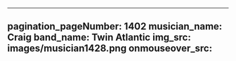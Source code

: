 ------
pagination_pageNumber: 1402
musician_name: Craig
band_name: Twin Atlantic
img_src: images/musician1428.png
onmouseover_src: 
------